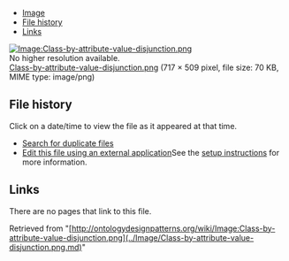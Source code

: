 * [Image](../Image/Class-by-attribute-value-disjunction.png.md#file)
* [File history](../Image/Class-by-attribute-value-disjunction.png.md#filehistory)
* [Links](../Image/Class-by-attribute-value-disjunction.png.md#filelinks)

[![Image:Class-by-attribute-value-disjunction.png](../../../images/a/a4/Class-by-attribute-value-disjunction.png)](../../../images/a/a4/Class-by-attribute-value-disjunction.png)  
No higher resolution available.  
[Class-by-attribute-value-disjunction.png](../../../images/a/a4/Class-by-attribute-value-disjunction.png)‎ (717 × 509 pixel, file size: 70 KB, MIME type: image/png)

## File history

Click on a date/time to view the file as it appeared at that time.



  
* [Search for duplicate files](http://ontologydesignpatterns.org/wiki/Special:FileDuplicateSearch/Class-by-attribute-value-disjunction.png "Special:FileDuplicateSearch/Class-by-attribute-value-disjunction.png")
* [Edit this file using an external application](http://ontologydesignpatterns.org/wiki/index.php?title=Image:Class-by-attribute-value-disjunction.png&action=edit&externaledit=true&mode=file "Image:Class-by-attribute-value-disjunction.png")See the [setup instructions](http://www.mediawiki.org/wiki/Manual:External_editors "http://www.mediawiki.org/wiki/Manual:External_editors") for more information.

## Links



There are no pages that link to this file.




Retrieved from "[http://ontologydesignpatterns.org/wiki/Image:Class-by-attribute-value-disjunction.png](../Image/Class-by-attribute-value-disjunction.png.md)"